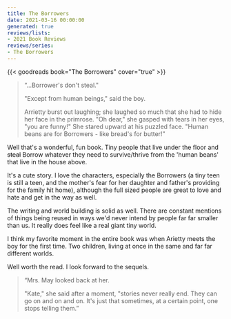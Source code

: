 ```yaml
---
title: The Borrowers
date: 2021-03-16 00:00:00
generated: true
reviews/lists:
- 2021 Book Reviews
reviews/series:
- The Borrowers
---
```

{{< goodreads book="The Borrowers" cover="true" >}}

> “...Borrower's don't steal."   
> 
> "Except from human beings," said the boy.   
> 
> Arrietty burst out laughing; she laughed so much that she had to hide her face in the primrose. "Oh dear," she gasped with tears in her eyes, "you are funny!" She stared upward at his puzzled face. "Human beans are for Borrowers - like bread's for butter!”  

Well that's a wonderful, fun book. Tiny people that live under the floor and ~~steal~~ Borrow whatever they need to survive/thrive from the 'human beans' that live in the house above.  

<!--more-->

It's a cute story. I love the characters, especially the Borrowers (a tiny teen is still a teen, and the mother's fear for her daughter and father's providing for the family hit home), although the full sized people are great to love and hate and get in the way as well.  

The writing and world building is solid as well. There are constant mentions of things being reused in ways we'd never intend by people far far smaller than us. It really does feel like a real giant tiny world.  

I think my favorite moment in the entire book was when Arietty meets the boy for the first time. Two children, living at once in the same and far far different worlds.  

Well worth the read. I look forward to the sequels.  

> “Mrs. May looked back at her. 
> 
> "Kate," she said after a moment, "stories never really end. They can go on and on and on. It's just that sometimes, at a certain point, one stops telling them.”


